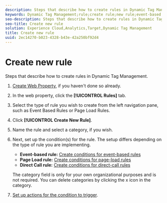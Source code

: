 ```yaml
---
description: Steps that describe how to create rules in Dynamic Tag Management.
keywords: Dynamic Tag Management;rule;create rule;new rule;event-based rule;page load rule;direct call rule
seo-description: Steps that describe how to create rules in Dynamic Tag Management.
seo-title: Create new rule
solution: Experience Cloud,Analytics,Target,Dynamic Tag Management
title: Create new rule
uuid: 2ec14270-b023-4328-b43e-42a250bf92d4
---
```


# Create new rule

Steps that describe how to create rules in Dynamic Tag Management.

1. [Create Web Property](/help/implement/c-implement-with-dtm/t-create-web-property.md), if you haven't done so already.
1. In the web property, click the **[!UICONTROL Rules]** tab.
1. Select the type of rule you wish to create from the left navigation pane, such as Event Based Rules or Page Load Rules.
1. Click **[!UICONTROL Create New Rule]**.
1. Name the rule and select a category, if you wish.
1. Next, set up the condition(s) for the rule. The setup differs depending on the type of rule you are implementing.

    * **Event-based rule:** [Create conditions for event-based rules](/help/implement/c-implement-with-dtm/c-rules/t-rules-event-conditions.md)
    * **Page Load rule:** [Create conditions for page-load rules](/help/implement/c-implement-with-dtm/c-rules/t-rules-page-conditions.md)
    * **Direct Call rule:** [Create conditions for direct-call rules](/help/implement/c-implement-with-dtm/c-rules/t-rules-direct-conditions.md)

   The category field is only for your own organizational purposes and is not required. You can delete categories by clicking the x icon in the category.
1. [Set up actions for the condition to trigger](/help/implement/c-implement-with-dtm/c-rules/t-rules-actions.md).
